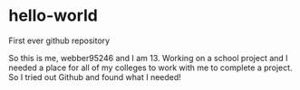 # hello-world
First ever github repository

So this is me, webber95246 and I am 13. Working on a school project and I needed a place for all of my colleges to work with me to complete a project. So I tried out Github and found what I needed! 

